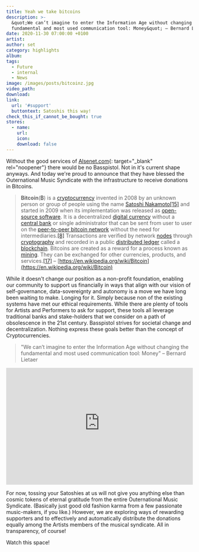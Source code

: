 ```yaml
---
title: Yeah we take bitcoins
description: >-
  &quot;We can’t imagine to enter the Information Age without changing the
  fundamental and most used communication tool: Money&quot; – Bernard Lietaer
date: 2020-11-30 07:00:00 +0100
artist:
author: set
category: highlights
album:
tags:
  - Future
  - internal
  - News
image: /images/posts/bitcoinz.jpg
video_path:
download:
link:
  url: '#support'
  buttontext: Satoshis this way!
check_this_if_cannot_be_bought: true
stores:
  - name:
    url:
    icon:
    download: false
---
```


Without the good services of [Alsenet.com](http://www.alsenet.com/){: target="_blank" rel="noopener"} there would be no Basspistol. Not in it's current shape anyways. And today we're proud to announce that they have blessed the Outernational Music Syndicate with the infrastructure to receive donations in Bitcoins.

> **Bitcoin**(**₿**) is a [cryptocurrency](https://en.wikipedia.org/wiki/Cryptocurrency) invented in 2008 by an unknown person or group of people using the name [Satoshi Nakamoto](https://en.wikipedia.org/wiki/Satoshi_Nakamoto)[\[15\]](https://en.wikipedia.org/wiki/Bitcoin#cite_note-whoissn-20) and started in 2009 when its implementation was released as [open-source software](https://en.wikipedia.org/wiki/Open-source_software). It is a decentralized [digital currency](https://en.wikipedia.org/wiki/Digital_currency) without a [central bank](https://en.wikipedia.org/wiki/Central_bank) or single administrator that can be sent from user to user on the [peer-to-peer bitcoin network](https://en.wikipedia.org/wiki/Bitcoin_network) without the need for intermediaries.[\[8\]](https://en.wikipedia.org/wiki/Bitcoin#cite_note-JSC-12) Transactions are verified by network [nodes](https://en.wikipedia.org/wiki/Node_&#40;networking&#41;) through [cryptography](https://en.wikipedia.org/wiki/Cryptography) and recorded in a public [distributed ledger](https://en.wikipedia.org/wiki/Distributed_ledger) called a [blockchain](https://en.wikipedia.org/wiki/Bitcoin#Blockchain). Bitcoins are created as a reward for a process known as [mining](https://en.wikipedia.org/wiki/Bitcoin#Mining). They can be exchanged for other currencies, products, and services.[\[17\]](https://en.wikipedia.org/wiki/Bitcoin#cite_note-22)&nbsp;– [https://en.wikipedia.org/wiki/Bitcoin](https://en.wikipedia.org/wiki/Bitcoin)

While it doesn't change our position as a non-profit foundation, enabling our community to support us financially in ways that align with our vision of self-governance, data-sovereignty and autonomy is a move we have long been waiting to make. Longing for it. Simply because non of the existing systems have met our ethical requirements. While there are plenty of tools for Artists and Performers to ask for support, these tools all leverage traditional banks and stake-holders that we consider on a path of obsolescence in the 21st century. Basspistol strives for societal change and decentralization. Nothing express these goals better than the concept of Cryptocurrencies.

> "We can’t imagine to enter the Information Age without changing the fundamental and most used communication tool: Money" – Bernard Lietaer

<iframe src="https://www.youtube-nocookie.com/embed/b-Wwsm4ptw0" allow="accelerometer; autoplay; clipboard-write; encrypted-media; gyroscope; picture-in-picture" allowfullscreen="" width="100%" height="315" frameborder="0"></iframe>

For now, tossing your Satoshies at us will not give you anything else than cosmic tokens of eternal gratitude from the entire Outernational Music Syndicate. (Basically just good old fashion karma from a few passionate music-makers, if you like.) However, we are exploring ways of rewarding supporters and to effectively and automatically distribute the donations equally among the Artists members of the musical syndicate. All in transparency, of course\!

Watch this space\!